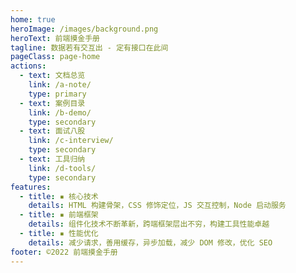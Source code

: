 ```yaml
---
home: true
heroImage: /images/background.png
heroText: 前端摸金手册
tagline: 数据若有交互出 - 定有接口在此间
pageClass: page-home
actions:
  - text: 文档总览
    link: /a-note/
    type: primary
  - text: 案例目录
    link: /b-demo/
    type: secondary
  - text: 面试八股
    link: /c-interview/
    type: secondary
  - text: 工具归纳
    link: /d-tools/
    type: secondary
features:
  - title: ▪ 核心技术
    details: HTML 构建骨架，CSS 修饰定位，JS 交互控制，Node 启动服务
  - title: ▪ 前端框架
    details: 组件化技术不断革新，跨端框架层出不穷，构建工具性能卓越
  - title: ▪ 性能优化
    details: 减少请求，善用缓存，异步加载，减少 DOM 修改，优化 SEO
footer: ©2022 前端摸金手册
---
```


<style>
.page-home {
  background:
    linear-gradient(180deg, #FFB7B7 0%, #727272 100%),
    radial-gradient(60.91% 100% at 50% 0%, #FFD1D1 0%, #260000 100%),
    linear-gradient(238.72deg, #FFDDDD 0%, #720066 100%),
    linear-gradient(127.43deg, #00FFFF 0%, #FF4444 100%),
    radial-gradient(100.22% 100% at 70.57% 0%, #FF0000 0%, #00FFE0 100%),
    linear-gradient(127.43deg, #B7D500 0%, #3300FF 100%);
  background-blend-mode:
    screen,
    overlay,
    hard-light,
    color-burn,
    color-dodge,
    normal;
}
.page-home .navbar {
  background-color: rgba(0, 0, 0, 0.2);
  box-shadow: 0 0 5px rgba(0, 0, 0, 0.5);
  backdrop-filter: blur(20px);
  border: 0px;
}
.page-home .navbar .search-box input {
  background-color: rgba(0, 0, 0, 0.1);
}
.page-home .navbar-dropdown-wrapper:not(.mobile) .navbar-dropdown {
  background-color: rgba(0, 0, 0, 0.2);
  border: 0px;
}
.page-home .navbar-dropdown-wrapper:not(.mobile) .navbar-dropdown a:hover {
  color: #eaecef;
}
.page-home .navbar-items .navbar-item > a:hover, .navbar-items .navbar-item > a.router-link-active {
  border-bottom: 2px solid #eaecef;
}
.page-home .home .hero .action-button.primary {
  background-color: rgba(0, 0, 0, 0);
  border-color: #2c3e50;
  color: #2c3e50;
}
.page-home .home .hero .action-button.primary:hover {
  background-color: rgba(255, 255, 255, 0.8);
}
.page-home .home .hero .action-button.secondary {
  background-color: rgba(0, 0, 0, 0);
  border-color: #2c3e50;
  color: #2c3e50;
}
.page-home .home .hero .action-button.secondary:hover {
  background-color: rgba(255, 255, 255, 0.8);
}
</style>
